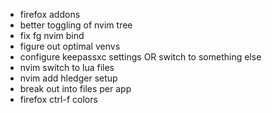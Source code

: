 - firefox addons
- better toggling of nvim tree
- fix fg nvim bind
- figure out optimal venvs
- configure keepassxc settings OR switch to something else
- nvim switch to lua files
- nvim add hledger setup
- break out into files per app
- firefox ctrl-f colors
